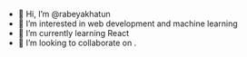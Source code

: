 - 👋 Hi, I’m @rabeyakhatun
- 👀 I’m interested in web development and machine learning
- 🌱 I’m currently learning React 
- 💞️ I’m looking to collaborate on .


<!---
rabeyakhatun/rabeyakhatun is a ✨ special ✨ repository because its `README.md` (this file) appears on your GitHub profile.
You can click the Preview link to take a look at your changes.
--->
